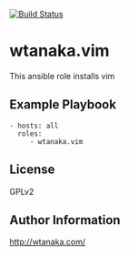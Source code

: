 [![Build Status](https://travis-ci.org/wtanaka/ansible-role-vim.svg?branch=master)](https://travis-ci.org/wtanaka/ansible-role-vim)

wtanaka.vim
===========

This ansible role installs vim

Example Playbook
----------------

    - hosts: all
      roles:
         - wtanaka.vim

License
-------

GPLv2

Author Information
------------------

http://wtanaka.com/
